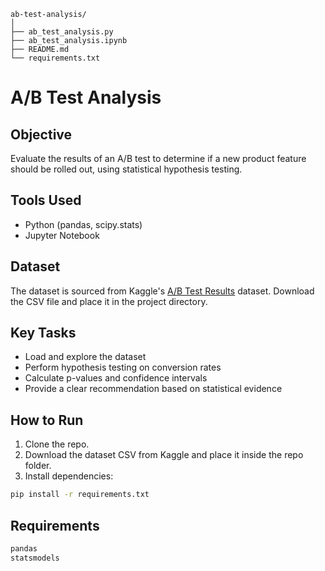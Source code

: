 ```
ab-test-analysis/
│
├── ab_test_analysis.py
├── ab_test_analysis.ipynb
├── README.md
└── requirements.txt
```

# A/B Test Analysis

## Objective
Evaluate the results of an A/B test to determine if a new product feature should be rolled out, using statistical hypothesis testing.

## Tools Used
- Python (pandas, scipy.stats)
- Jupyter Notebook

## Dataset
The dataset is sourced from Kaggle's [A/B Test Results](https://www.kaggle.com/datasets/adarsh0806/ab-testing-practice) dataset. Download the CSV file and place it in the project directory.

## Key Tasks
- Load and explore the dataset
- Perform hypothesis testing on conversion rates
- Calculate p-values and confidence intervals
- Provide a clear recommendation based on statistical evidence

## How to Run

1. Clone the repo.
2. Download the dataset CSV from Kaggle and place it inside the repo folder.
3. Install dependencies:

```bash
pip install -r requirements.txt
```


## Requirements
```bash
pandas
statsmodels

```   